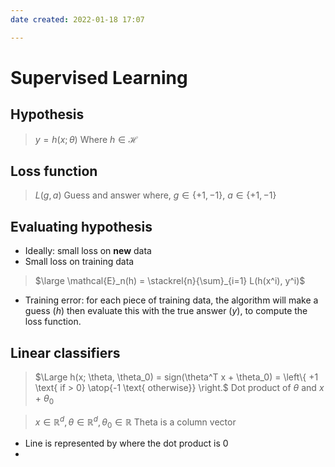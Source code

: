 ```yaml
---
date created: 2022-01-18 17:07

---
```


# Supervised Learning

## Hypothesis

> $y = h(x; \theta)$
> Where $h \in \mathcal{H}$

## Loss function

> $L(g, a)$
> Guess and answer where, $g \in \{ +1, -1 \}$, $a \in \{ +1, -1 \}$

## Evaluating hypothesis

- Ideally: small loss on **new** data
- Small loss on training data

> $\large \mathcal{E}_n(h) = \stackrel{n}{\sum}_{i=1} L(h(x^i), y^i)$

- Training error: for each piece of training data, the algorithm will make a guess ($h$) then evaluate this with the true answer ($y$), to compute the loss function.


## Linear classifiers

> $\Large h(x; \theta, \theta_0) = sign(\theta^T x + \theta_0) = \left\{ +1 \text{ if > 0} \atop{-1 \text{ otherwise}} \right.$
> Dot product of $\theta$ and $x$ + $\theta_0$

> $x \in \mathbb{R}^d, \theta \in \mathbb{R}^d, \theta_0 \in \mathbb{R}$
> Theta is a column vector


- Line is represented by where the dot product is 0
- 
